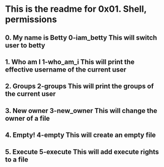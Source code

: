 <H1>This is the readme for 0x01. Shell, permissions
<H2>0. My name is Betty
0-iam_betty This will switch user to betty
<H2>1. Who am I
1-who_am_i This will print the effective username of the current user
<H2>2. Groups
2-groups This will print the groups of the current user
<H2>3. New owner
3-new_owner This will change the owner of a file
<H2>4. Empty!
4-empty This will create an empty file
<H2>5. Execute
5-execute This will add execute rights to a file
